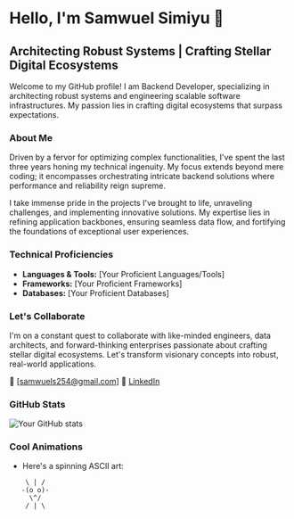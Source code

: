 <!-- Title -->
# Hello, I'm Samwuel Simiyu 👋

## Architecting Robust Systems | Crafting Stellar Digital Ecosystems

Welcome to my GitHub profile! I am Backend Developer, specializing in architecting robust systems and engineering scalable software infrastructures. My passion lies in crafting digital ecosystems that surpass expectations.

### About Me

Driven by a fervor for optimizing complex functionalities, I've spent the last three years honing my technical ingenuity. My focus extends beyond mere coding; it encompasses orchestrating intricate backend solutions where performance and reliability reign supreme.

I take immense pride in the projects I've brought to life, unraveling challenges, and implementing innovative solutions. My expertise lies in refining application backbones, ensuring seamless data flow, and fortifying the foundations of exceptional user experiences.

### Technical Proficiencies

- **Languages & Tools:** [Your Proficient Languages/Tools]
- **Frameworks:** [Your Proficient Frameworks]
- **Databases:** [Your Proficient Databases]

### Let's Collaborate

I'm on a constant quest to collaborate with like-minded engineers, data architects, and forward-thinking enterprises passionate about crafting stellar digital ecosystems. Let's transform visionary concepts into robust, real-world applications.

📧 [samwuels254@gmail.com]
🔗 [LinkedIn](https://www.linkedin.com/in/samwuel-s254/)

### GitHub Stats

![Your GitHub stats](https://github-readme-stats.vercel.app/api?username=Trojan-254&show_icons=true&theme=radical)

### Cool Animations

- Here's a spinning ASCII art:
```plaintext
    \ | /       
   -(o o)-     
     \^/       
    / | \
